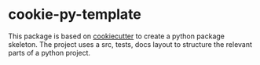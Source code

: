 # cookie-py-template

This package is based on [cookiecutter](https://github.com/cookiecutter/cookiecutter) to create a python package skeleton. The project uses a src, tests, docs layout to structure the relevant parts of a python project. 

